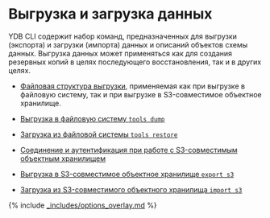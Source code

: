 # Выгрузка и загрузка данных

YDB CLI содержит набор команд, предназначенных для выгрузки (экспорта) и загрузки (импорта) данных и описаний объектов схемы данных. Выгрузка данных может применяться как для создания резервных копий в целях последующего восстановления, так и в других целях.

- [Файловая структура выгрузки](../file_structure.md), применяемая как при выгрузке в файловую систему, так и при выгрузке в S3-совместимое объектное хранилище.

- [Выгрузка в файловую систему `tools dump`](../tools_dump.md) 
- [Загрузка из файловой системы `tools restore`](../tools_restore.md)

- [Соединение и аутентификация при работе с S3-совместимым объектным хранилищем](../s3_conn.md)
- [Выгрузка в S3-совместимое объектное хранилище `export s3`](../s3_export.md)
- [Загрузка из S3-совместимого объектного хранилища `import s3`](../s3_import.md)

{% include [_includes/options_overlay.md](options_overlay.md) %}
